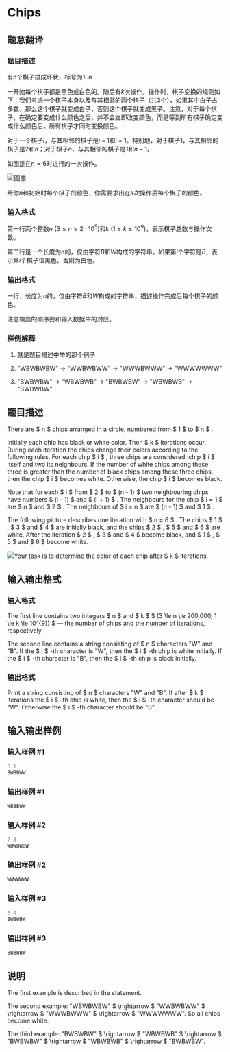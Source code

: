 # Chips

## 题意翻译

### 题目描述

有$n$个棋子排成环状，标号为$1..n$

一开始每个棋子都是黑色或白色的。随后有$k$次操作。操作时，棋子变换的规则如下：我们考虑一个棋子本身以及与其相邻的两个棋子（共3个），如果其中白子占多数，那么这个棋子就变成白子，否则这个棋子就变成黑子。注意，对于每个棋子，在确定要变成什么颜色之后，并不会立即改变颜色，而是等到所有棋子确定变成什么颜色后，所有棋子才同时变换颜色。

对于一个棋子$i$，与其相邻的棋子是$i-1$和$i+1$。特别地，对于棋子$1$，与其相邻的棋子是$2$和$n$；对于棋子$n$，与其相邻的棋子是$1$和$n-1$。

如图是在$n=6$时进行的一次操作。

![图像](https://cdn.luogu.com.cn/upload/vjudge_pic/CF1244F/954a54cba9c62be21723582b0f9fdfba14d8bb72.png)

给你$n$和初始时每个棋子的颜色，你需要求出在$k$次操作后每个棋子的颜色。

### 输入格式

第一行两个整数$n\ (3 \leq n \leq 2\cdot 10^5)$和$k\ (1 \leq k \leq 10^9)$，表示棋子总数与操作次数。

第二行是一个长度为$n$的，仅由字符$B$和$W$构成的字符串。如果第$i$个字符是$B$，表示第$i$个棋子位黑色，否则为白色。

### 输出格式

一行，长度为$n$的，仅由字符$B$和$W$构成的字符串，描述操作完成后每个棋子的颜色。

注意输出的顺序要和输入数据中的对应。

### 样例解释

1. 就是题目描述中举的那个例子

2. "WBWBWBW" $\rightarrow$ "WWBWBWW" $\rightarrow$ "WWWBWWW" $\rightarrow$ "WWWWWWW"

3. "BWBWBW" $\rightarrow$ "WBWBWB" $\rightarrow$ "BWBWBW" $\rightarrow$ "WBWBWB" $\rightarrow$ "BWBWBW"

## 题目描述

There are $ n $ chips arranged in a circle, numbered from $ 1 $ to $ n $ .

Initially each chip has black or white color. Then $ k $ iterations occur. During each iteration the chips change their colors according to the following rules. For each chip $ i $ , three chips are considered: chip $ i $ itself and two its neighbours. If the number of white chips among these three is greater than the number of black chips among these three chips, then the chip $ i $ becomes white. Otherwise, the chip $ i $ becomes black.

Note that for each $ i $ from $ 2 $ to $ (n - 1) $ two neighbouring chips have numbers $ (i - 1) $ and $ (i + 1) $ . The neighbours for the chip $ i = 1 $ are $ n $ and $ 2 $ . The neighbours of $ i = n $ are $ (n - 1) $ and $ 1 $ .

The following picture describes one iteration with $ n = 6 $ . The chips $ 1 $ , $ 3 $ and $ 4 $ are initially black, and the chips $ 2 $ , $ 5 $ and $ 6 $ are white. After the iteration $ 2 $ , $ 3 $ and $ 4 $ become black, and $ 1 $ , $ 5 $ and $ 6 $ become white.

![](https://cdn.luogu.com.cn/upload/vjudge_pic/CF1244F/954a54cba9c62be21723582b0f9fdfba14d8bb72.png)Your task is to determine the color of each chip after $ k $ iterations.

## 输入输出格式

### 输入格式

The first line contains two integers $ n $ and $ k $ $ (3 \le n \le 200\,000, 1 \le k \le 10^{9}) $ — the number of chips and the number of iterations, respectively.

The second line contains a string consisting of $ n $ characters "W" and "B". If the $ i $ -th character is "W", then the $ i $ -th chip is white initially. If the $ i $ -th character is "B", then the $ i $ -th chip is black initially.

### 输出格式

Print a string consisting of $ n $ characters "W" and "B". If after $ k $ iterations the $ i $ -th chip is white, then the $ i $ -th character should be "W". Otherwise the $ i $ -th character should be "B".

## 输入输出样例

### 输入样例 #1

```cpp
6 1
BWBBWW

```
### 输出样例 #1

```cpp
WBBBWW

```
### 输入样例 #2

```cpp
7 3
WBWBWBW

```
### 输出样例 #2

```cpp
WWWWWWW

```
### 输入样例 #3

```cpp
6 4
BWBWBW

```
### 输出样例 #3

```cpp
BWBWBW

```
## 说明

The first example is described in the statement.

The second example: "WBWBWBW" $ \rightarrow $ "WWBWBWW" $ \rightarrow $ "WWWBWWW" $ \rightarrow $ "WWWWWWW". So all chips become white.

The third example: "BWBWBW" $ \rightarrow $ "WBWBWB" $ \rightarrow $ "BWBWBW" $ \rightarrow $ "WBWBWB" $ \rightarrow $ "BWBWBW".

